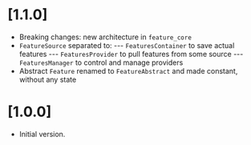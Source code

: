 # [1.1.0]
* Breaking changes: new architecture in `feature_core`
* `FeatureSource` separated to:
--- `FeaturesContainer` to save actual features
--- `FeaturesProvider` to pull features from some source
--- `FeaturesManager` to control and manage providers
* Abstract `Feature` renamed to `FeatureAbstract` and made constant, without any state

# [1.0.0]
* Initial version.

